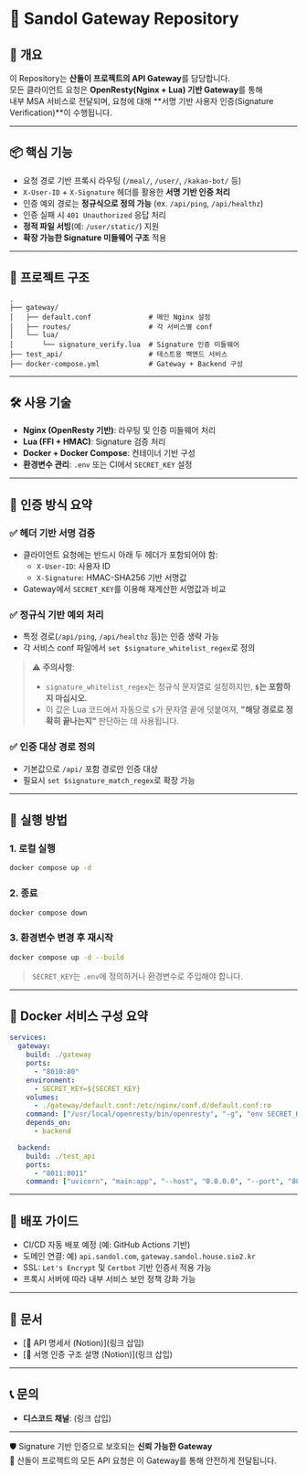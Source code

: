 # 📌 Sandol Gateway Repository

## 📂 개요  
이 Repository는 **산돌이 프로젝트의 API Gateway**를 담당합니다.  
모든 클라이언트 요청은 **OpenResty(Nginx + Lua) 기반 Gateway**를 통해  
내부 MSA 서비스로 전달되며, 요청에 대해 **서명 기반 사용자 인증(Signature Verification)**이 수행됩니다.

---

## 📦 핵심 기능  
- 요청 경로 기반 프록시 라우팅 (`/meal/`, `/user/`, `/kakao-bot/` 등)
- `X-User-ID` + `X-Signature` 헤더를 활용한 **서명 기반 인증 처리**
- 인증 예외 경로는 **정규식으로 정의 가능** (ex. `/api/ping`, `/api/healthz`)
- 인증 실패 시 `401 Unauthorized` 응답 처리
- **정적 파일 서빙**(예: `/user/static/`) 지원
- **확장 가능한 Signature 미들웨어 구조** 적용

---

## 📁 프로젝트 구조  
```
.
├── gateway/
│   ├── default.conf              # 메인 Nginx 설정
│   ├── routes/                   # 각 서비스별 conf
│   └── lua/
│       └── signature_verify.lua  # Signature 인증 미들웨어
├── test_api/                     # 테스트용 백엔드 서비스
├── docker-compose.yml            # Gateway + Backend 구성
```

---

## 🛠️ 사용 기술  
- **Nginx (OpenResty 기반)**: 라우팅 및 인증 미들웨어 처리
- **Lua (FFI + HMAC)**: Signature 검증 처리
- **Docker + Docker Compose**: 컨테이너 기반 구성
- **환경변수 관리**: `.env` 또는 CI에서 `SECRET_KEY` 설정

---

## 🔐 인증 방식 요약

### ✅ 헤더 기반 서명 검증
- 클라이언트 요청에는 반드시 아래 두 헤더가 포함되어야 함:
  - `X-User-ID`: 사용자 ID
  - `X-Signature`: HMAC-SHA256 기반 서명값
- Gateway에서 `SECRET_KEY`를 이용해 재계산한 서명값과 비교

### ✅ 정규식 기반 예외 처리
- 특정 경로(`/api/ping`, `/api/healthz` 등)는 인증 생략 가능
- 각 서비스 conf 파일에서 `set $signature_whitelist_regex`로 정의

> ⚠️ **주의사항**:
> - `signature_whitelist_regex`는 정규식 문자열로 설정하지만,
>   **`$`는 포함하지 마십시오.**
> - 이 값은 Lua 코드에서 자동으로 `$`가 문자열 끝에 덧붙여져,
>   **"해당 경로로 정확히 끝나는지"** 판단하는 데 사용됩니다.

### ✅ 인증 대상 경로 정의
- 기본값으로 `/api/` 포함 경로만 인증 대상
- 필요시 `set $signature_match_regex`로 확장 가능

---

## 🧪 실행 방법

### 1. 로컬 실행
```bash
docker compose up -d
```

### 2. 종료
```bash
docker compose down
```

### 3. 환경변수 변경 후 재시작
```bash
docker compose up -d --build
```

> `SECRET_KEY`는 `.env`에 정의하거나 환경변수로 주입해야 합니다.

---

## 🔁 Docker 서비스 구성 요약

```yaml
services:
  gateway:
    build: ./gateway
    ports:
      - "8010:80"
    environment:
      - SECRET_KEY=${SECRET_KEY}
    volumes:
      - ./gateway/default.conf:/etc/nginx/conf.d/default.conf:ro
    command: ["/usr/local/openresty/bin/openresty", "-g", "env SECRET_KEY; daemon off;"]
    depends_on:
      - backend

  backend:
    build: ./test_api
    ports:
      - "8011:8011"
    command: ["uvicorn", "main:app", "--host", "0.0.0.0", "--port", "8011"]
```

---

## 🚀 배포 가이드  
- CI/CD 자동 배포 예정 (예: GitHub Actions 기반)
- 도메인 연결: 예) `api.sandol.com`, `gateway.sandol.house.sio2.kr`
- SSL: `Let's Encrypt` 및 `Certbot` 기반 인증서 적용 가능
- 프록시 서버에 따라 내부 서비스 보안 정책 강화 가능

---

## 📎 문서
- [📄 API 명세서 (Notion)](링크 삽입)
- [📄 서명 인증 구조 설명 (Notion)](링크 삽입)

---

## 📞 문의
- **디스코드 채널**: (링크 삽입)

---

🛡️ Signature 기반 인증으로 보호되는 **신뢰 가능한 Gateway**  
📡 산돌이 프로젝트의 모든 API 요청은 이 Gateway를 통해 안전하게 전달됩니다.
